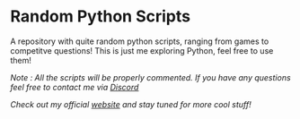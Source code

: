 # Random Python Scripts
A repository with quite random python scripts, ranging from games to competitve questions!
This is just me exploring Python, feel free to use them!

*Note : All the scripts will be properly commented. If you have any questions feel free to contact me via [Discord](https://discord.io/dev)*

*Check out my official [website](https://markis.dev) and stay tuned for more cool stuff!*
